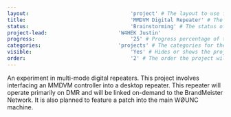 ```yaml
---
layout:									'project' # The layout to use for the project page.
title:									'MMDVM Digital Repeater' # The name of the project.
status:									'Brainstorming' # The status of the project. Should be one of 'Brainstorming', 'Designing', 'Building', 'Testing', 'Implementing', 'On-Hold', or 'Cancelled'.
project-lead:						'W4HEK Justin'
progress:								'25' # Progress percentage of the project.
categories:							'projects' # The categories for the project. Projects should always be 'projects'.
visible:								'Yes' # Hides or shows the project in feeds.
order:									'2' # The order the project will be shown in feeds.
---
```



An experiment in multi-mode digital repeaters.
This project involves interfacing an MMDVM controller into a desktop repeater.
This repeater will operate primarily on DMR and will be linked on-demand to the BrandMeister Network.
It is also planned to feature a patch into the main WØUNC machine.
